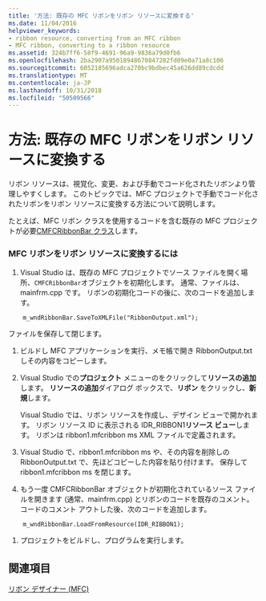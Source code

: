 ```yaml
---
title: '方法: 既存の MFC リボンをリボン リソースに変換する'
ms.date: 11/04/2016
helpviewer_keywords:
- ribbon resource, converting from an MFC ribbon
- MFC ribbon, converting to a ribbon resource
ms.assetid: 324b7ff6-58f9-4691-96a9-9836a79d0fb6
ms.openlocfilehash: 2ba2907a95018948670847282fd09e0a71a8c106
ms.sourcegitcommit: 6052185696adca270bc9bdbec45a626dd89cdcdd
ms.translationtype: MT
ms.contentlocale: ja-JP
ms.lasthandoff: 10/31/2018
ms.locfileid: "50509566"
---
```

# <a name="how-to-convert-an-existing-mfc-ribbon-to-a-ribbon-resource"></a>方法: 既存の MFC リボンをリボン リソースに変換する

リボン リソースは、視覚化、変更、および手動でコード化されたリボンより管理しやすくします。 このトピックでは、MFC プロジェクトで手動でコード化されたリボンをリボン リソースに変換する方法について説明します。

たとえば、MFC リボン クラスを使用するコードを含む既存の MFC プロジェクトが必要[CMFCRibbonBar クラス](../mfc/reference/cmfcribbonbar-class.md)します。

### <a name="to-convert-an-mfc-ribbon-to-a-ribbon-resource"></a>MFC リボンをリボン リソースに変換するには

1. Visual Studio は、既存の MFC プロジェクトでソース ファイルを開く場所、`CMFCRibbonBar`オブジェクトを初期化します。 通常、ファイルは、mainfrm.cpp です。 リボンの初期化コードの後に、次のコードを追加します。

```
    m_wndRibbonBar.SaveToXMLFile("RibbonOutput.xml");

```

   ファイルを保存して閉じます。

1. ビルドし MFC アプリケーションを実行、メモ帳で開き RibbonOutput.txt しその内容をコピーします。

1. Visual Studio での**プロジェクト** メニューのをクリックして**リソースの追加**します。 **リソースの追加**ダイアログ ボックスで、**リボン** をクリックし、**新規**します。

   Visual Studio では、リボン リソースを作成し、デザイン ビューで開かれます。 リボン リソース ID に表示される IDR_RIBBON1**リソース ビュー**します。 リボンは ribbon1.mfcribbon ms XML ファイルで定義されます。

1. Visual Studio で、ribbon1.mfcribbon ms や、その内容を削除しの RibbonOutput.txt で、先ほどコピーした内容を貼り付けます。 保存して ribbon1.mfcribbon ms を閉じます。

1. もう一度 CMFCRibbonBar オブジェクトが初期化されているソース ファイルを開きます (通常、mainfrm.cpp) とリボンのコードを既存のコメント。 コードのコメント アウトした後、次のコードを追加します。

```
    m_wndRibbonBar.LoadFromResource(IDR_RIBBON1);

```

1. プロジェクトをビルドし、プログラムを実行します。

## <a name="see-also"></a>関連項目

[リボン デザイナー (MFC)](../mfc/ribbon-designer-mfc.md)

